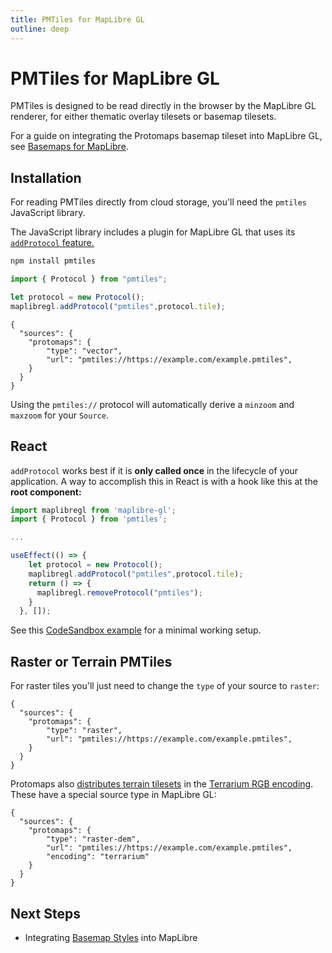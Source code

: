 ```yaml
---
title: PMTiles for MapLibre GL
outline: deep
---
```


# PMTiles for MapLibre GL

PMTiles is designed to be read directly in the browser by the MapLibre GL renderer, for either thematic overlay tilesets or basemap tilesets.

For a guide on integrating the Protomaps basemap tileset into MapLibre GL, see [Basemaps for MapLibre](/basemaps/maplibre).

## Installation

For reading PMTiles directly from cloud storage, you'll need the `pmtiles` JavaScript library.

The JavaScript library includes a plugin for MapLibre GL that uses its [`addProtocol` feature.](https://maplibre.org/maplibre-gl-js/docs/API/functions/addProtocol/)

```bash
npm install pmtiles
```

```js
import { Protocol } from "pmtiles";
```

```js
let protocol = new Protocol();
maplibregl.addProtocol("pmtiles",protocol.tile);
```

```json{5}
{
  "sources": {
    "protomaps": {
        "type": "vector",
        "url": "pmtiles://https://example.com/example.pmtiles",
    }
  }
}
```

Using the `pmtiles://` protocol will automatically derive a `minzoom` and `maxzoom` for your `Source`.

## React

`addProtocol` works best if it is **only called once** in the lifecycle of your application. A way to accomplish this in React is with a hook like this at the **root component:**

```js
import maplibregl from 'maplibre-gl';
import { Protocol } from 'pmtiles';

...

useEffect(() => {
    let protocol = new Protocol();
    maplibregl.addProtocol("pmtiles",protocol.tile);
    return () => {
      maplibregl.removeProtocol("pmtiles");
    }
  }, []);
```

See this [CodeSandbox example](https://codesandbox.io/s/black-dream-oycvf2?file=/src/App.js) for a minimal working setup.

## Raster or Terrain PMTiles

For raster tiles you'll just need to change the `type` of your source to `raster`:

```json{5}
{
  "sources": {
    "protomaps": {
        "type": "raster",
        "url": "pmtiles://https://example.com/example.pmtiles",
    }
  }
}
```

Protomaps also [distributes terrain tilesets](/basemaps/downloads/#terrain) in the [Terrarium RGB encoding](https://github.com/tilezen/joerd/blob/master/docs/formats.md). These have a special source type in MapLibre GL:


```json{5}
{
  "sources": {
    "protomaps": {
        "type": "raster-dem",
        "url": "pmtiles://https://example.com/example.pmtiles",
        "encoding": "terrarium"
    }
  }
}
```

## Next Steps

* Integrating [Basemap Styles](/basemaps/maplibre) into MapLibre
